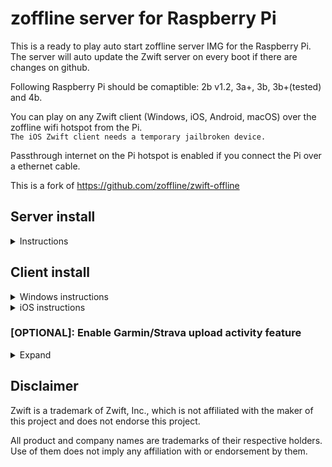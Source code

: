 # zoffline server for Raspberry Pi

This is a ready to play auto start zoffline server IMG for the Raspberry Pi.<br>
The server will auto update the Zwift server on every boot if there are changes on github.<p>

Following Raspberry Pi should be comaptible: 2b v1.2, 3a+, 3b, 3b+(tested) and 4b.<p>

You can play on any Zwift client (Windows, iOS, Android, macOS) over the zoffline wifi hotspot from the Pi.<br> 
``The iOS Zwift client needs a temporary jailbroken device.``

Passthrough internet on the Pi hotspot is enabled if you connect the Pi over a ethernet cable.<p>

This is a fork of https://github.com/zoffline/zwift-offline

## Server install

<details><summary>Instructions</summary>

* Download the zoffline server IMG file:<br> 
  https://drive.google.com/u/0/uc?id=1-x1Pb3ApcKj54DT65fwhyfnhgK4bwEpt&export=download<p>
* Extract the ZIP file to a known location.
* Write the IMG file with a program to a SD-Card which is at least 4GB in size. 
* Windows users can use Win32 Disk Imager:<br>
  https://sourceforge.net/projects/win32diskimager/<p>
* The OS will auto resize at boot and use all remaining space of the SD-Card.<p>
* First boot can take up to 5 Minutes till the Zwift server is booted.
	
</details>

## Client install

<details><summary>Windows instructions</summary>

* Install Zwift https://www.zwift.com/eu-de/download<p>
* Connect to the zoffline hotspot on the windows laptop which you will use to Zwift.<br>
``password zoffline``<p>
* Open a browser and go to http://192.168.50.10/certs
  * Download the files ``cacert.pem`` and ``import-into-win-macos.p12``<p>
* Open Command Prompt as an admin, cd to that location and run.
  * ``certutil.exe -importpfx Root import-into-win-macos.p12``
  * If you're prompted for a password, just leave it blank. There is no password.<p>
* Copy the file ``cacert.pem`` to the folder ``C:\Program Files (x86)\Zwift\data`` and overwrite the old file.<p>
* Login with one of the following zoffline user/password combination:<br> 
``rider1@zoffline.com/rider1, rider2@zoffline.com/rider2, rider3@zoffline.com/rider3.``<p>
* You are done, have fun.

</details>

<details><summary>iOS instructions</summary>

* You need a temporary jailbroken iOS device. 
  * After the replacement of the``cacert.pem`` in the Zwift folder we do not need the jailbreak anymore.
  * At the end of the procedure you can reboot your iOS device and the jailbreak is not active anymore.
  * Zwift will still work with zoffline and should be updateable without going through the procedure again (untested).<p>
* Let's jailbreak the iOS device now:
  * Check if it is compatible with the checkra1n jailbreak,<br> other jailbreaks may work but are not tested:<br> 
   https://taig9.com/apps/checkra1n-downloader/
  * If yes follow this tutorial, other tutorials may work but are not tested:<br>
    https://www.techacrobat.com/checkra1n-jailbreak-for-windows/
  * If you did everything right you should now have a new App called Checkra1n on your iOS device.
    * Install Cydia App through the Checkra1n App on the iPad.
    * Install Filza file browser App through Cydia App.<p>
* Install the Zwift App through the official App store if you did not already.<p>
* Connect to the zoffline hotspot; ``password zoffline``.<p>
* Now we do the certificate file installation for iOS and Zwift.
  * Open in Safari http://192.168.50.10/certs
    * Short touch press on ``import-into-ios.pem``. 
    * Follow this tutorial now:<br>
	https://support.securly.com/hc/en-us/articles/206978437-How-do-I-deploy-Securly-SSL-certificate-to-iOS-
  * Go back to Safari and open again http://192.168.50.10/certs
    * Long touch press on ``cacert.pem`` touch press on ``download linked file``.
  * Open Filza file browser App. 
    * Go to the path<br> 
	``/private/var/mobile/Library/Mobile Documents/com~apple~CloudDocs/Downloads``.
	* Long press on ``cacert.pem`` choose move.
	* Go to the path ``/var/containers/Bundle/Application/Zwift/Zwift.app/dataES``.
    * Press the pinboard icon on the bottom left hand side and then the left icon arrow ``paste``.
    * If you did it right you will be asked if you want to replace the file ``cacert.pem`` press ``replace``.<p>
* Check if you you are still connected to the zoffline AP, if not connect to it.<p>
* Launch the Zwift App.
  * Log in with one of the following zoffline user/password combination:<br> 
    ``rider1@zoffline.com/rider1, rider2@zoffline.com/rider2, rider3@zoffline.com/rider3.`` 
    * Official online use: Connect to your usual internet AP and open Zwift (close Zwift if it is open in background).
    * Zoffline use:        Connect to the zoffline AP and open Zwift (close Zwift if it is open in background).
    * If you are using a zoffline profile and a offical online profile you have two profiles in the Zwift App.<p>
* If you wan't to deactivate the jailbreak, reboot your device.<p>
* You are done, have fun.

</details>
	
### [OPTIONAL]: Enable Garmin/Strava upload activity feature

<details><summary>Expand</summary>

* In order to be able to upload activities at the end of a ride to Garmin/Strava you have to do:
  * Connect to the zoffline AP and browse to https://192.168.50.10/login
    * Login with the user you wan't to be able to upload activities (for instance rider1@zoffline.com)
      * Garmin: Click on Garmin, enter your garmin connect username and password.
      * Strava: Click on Strava, enter your strava username/password and click on authorize.<p>
        
* You are done with the Garmin/Strava auth process, you can close the tabs or logout. 
	
</details>
	
## Disclaimer

Zwift is a trademark of Zwift, Inc., which is not affiliated with the maker of
this project and does not endorse this project.

All product and company names are trademarks of their respective holders. Use of
them does not imply any affiliation with or endorsement by them.
